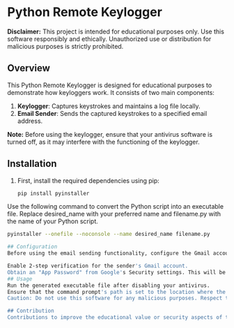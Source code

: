 # Python Remote Keylogger

**Disclaimer:** This project is intended for educational purposes only. Use this software responsibly and ethically. Unauthorized use or distribution for malicious purposes is strictly prohibited.

## Overview

This Python Remote Keylogger is designed for educational purposes to demonstrate how keyloggers work. It consists of two main components:

1. **Keylogger**: Captures keystrokes and maintains a log file locally.
2. **Email Sender**: Sends the captured keystrokes to a specified email address.

**Note:** Before using the keylogger, ensure that your antivirus software is turned off, as it may interfere with the functioning of the keylogger.

## Installation

1. First, install the required dependencies using pip:

   ```bash
   pip install pyinstaller
Use the following command to convert the Python script into an executable file. Replace desired_name with your preferred name and filename.py with the name of your Python script.

   ```bash
   pyinstaller --onefile --noconsole --name desired_name filename.py

## Configuration
Before using the email sending functionality, configure the Gmail account:

Enable 2-step verification for the sender's Gmail account.
Obtain an "App Password" from Google's Security settings. This will be used as the password in the configuration.
## Usage
Run the generated executable file after disabling your antivirus.
Ensure that the command prompt's path is set to the location where the executable file is located.
Caution: Do not use this software for any malicious purposes. Respect the privacy and security of individuals.

## Contribution
Contributions to improve the educational value or security aspects of this project are welcome. However, any attempt to use or promote this project for malicious purposes will not be tolerated.
  

